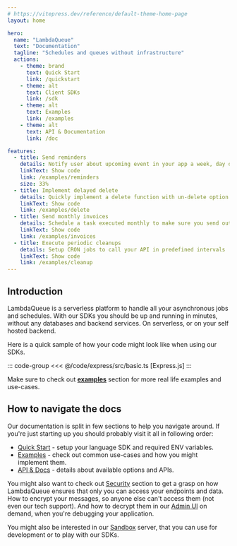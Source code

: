 ```yaml
---
# https://vitepress.dev/reference/default-theme-home-page
layout: home

hero:
  name: "LambdaQueue"
  text: "Documentation"
  tagline: "Schedules and queues without infrastructure"
  actions:
    - theme: brand
      text: Quick Start 
      link: /quickstart
    - theme: alt
      text: Client SDKs
      link: /sdk
    - theme: alt
      text: Examples
      link: /examples
    - theme: alt
      text: API & Documentation
      link: /doc

features:
  - title: Send reminders
    details: Notify user about upcoming event in your app a week, day or minutes before.
    linkText: Show code
    link: /examples/reminders
    size: 33%
  - title: Implement delayed delete
    details: Quickly implement a delete function with un-delete option using delayed queue.
    linkText: Show code
    link: /examples/delete
  - title: Send monthly invoices 
    details: Schedule a task executed monthly to make sure you send out invoices to clients
    linkText: Show code
    link: /examples/invoices
  - title: Execute periodic cleanups
    details: Setup CRON jobs to call your API in predefined intervals
    linkText: Show code
    link: /examples/cleanup
---
```


## Introduction

LambdaQueue is a serverless platform to handle all your asynchronous jobs and schedules.
With our SDKs you should be up and running in minutes, without any databases and backend services.
On serverless, or on your self hosted backend.

Here is a quick sample of how your code might look like when using our SDKs.

::: code-group
<<< @/code/express/src/basic.ts [Express.js]
:::

Make sure to check out **[examples](/examples)** section for more real life examples and use-cases.

## How to navigate the docs

Our documentation is split in few sections to help you navigate around. If you're just starting
up you should probably visit it all in following order:

- [Quick Start](/quickstart) - setup your language SDK and required ENV variables.
- [Examples](/examples) - check out common use-cases and how you might implement them.
- [API & Docs](/docs) - details about available options and APIs.

You might also want to check out [Security](/docs/security) section to get a grasp on
how LambdaQueue ensures that only you can access your endpoints and data.
How to encrypt your messages, so anyone else can't access them (not even our tech support).
And how to decrypt them in our [Admin UI](https://app.lambdaqueue.com) on demand, when you're debugging your application.

You might also be interested in our [Sandbox](/docs/sandbox) server, that you can use
for development or to play with our SDKs.
